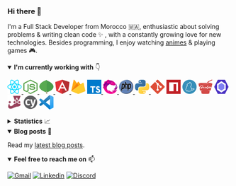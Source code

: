 ### Hi there 👋

I'm a Full Stack Developer from Morocco 🇲🇦, enthusiastic about solving problems & writing clean code :sparkles: , with a constantly growing love for new technologies. Besides programming, I enjoy watching [animes](https://axel-dev.github.io/portfolio/blog/post/my-list-of-top-10-animes-that-worth-watching) & playing games :video_game:.

<details open>
  <summary><b>I'm currently working with</b> 👇</summary>

  <p></p>

  <a href="https://reactjs.org/" target="_blank" title="React"><img src="icons/react.svg" alt="React" width="32" height="32" />
  <a href="https://nodejs.org/en/" target="_blank" title="Node.js"><img src="icons/nodejs.svg" alt="Node.js" width="32" height="32" />
  <a href="https://www.mongodb.com/" target="_blank" title="MongoDB"><img src="icons/mongodb.svg" alt="MongoDB" width="32" height="32" />
  <a href="https://angular.io/" target="_blank" title="Angular"><img src="icons/angular.svg" alt="Angular" width="32" height="32" />
  <a href="https://firebase.google.com/" target="_blank" title="Firebase"><img src="icons/firebase.svg" alt="Firebase" width="32" height="32" /></a>
  <a href="https://www.typescriptlang.org/" target="_blank" title="Typescript"><img src="icons/typescript.svg" alt="Typescript" width="32" height="32" />
  <a href="https://rxjs.dev/" target="_blank" title="RxJS"><img src="icons/rxjs.svg" alt="RxJS" width="32" height="32" />
  <a href="https://www.php.net/" target="_blank" title="PHP"><img src="icons/php.svg" alt="PHP" width="32" height="32" />
  <a href="https://www.python.org/" target="_blank" title="Python"><img src="icons/python.svg" alt="Python" width="32" height="32" />
  <a href="https://git-scm.com/" target="_blank" title="Git"><img src="icons/git.svg" alt="Git" width="32" height="32" /></a>
  <a href="https://www.npmjs.com/" target="_blank" title="NPM"><img src="icons/npm.svg" alt="NPM" width="32" height="32" /></a>
  <a href="https://yarnpkg.com/" target="_blank" title="Yarn"><img src="icons/yarn.svg" alt="Yarn" width="32" height="32" /></a>
  <a href="https://gulpjs.com/" target="_blank" title="Gulp"><img src="icons/gulp.svg" alt="Gulp" width="32" height="32" /></a>
  <a href="https://eslint.org/" target="_blank" title="Eslint"><img src="icons/eslint.svg" alt="Eslint" width="32" height="32" /></a>
  <a href="https://jestjs.io/" target="_blank" title="Jest"><img src="icons/jest.svg" alt="Jest" width="32" height="32" /></a>
  <a href="https://www.cypress.io/" target="_blank" title="Cypress"><img src="icons/cypress.svg" alt="Cypress" width="32" height="32" /></a>
  <a href="https://code.visualstudio.com/" target="_blank" title="VS Code"><img src="icons/vscode.svg" alt="VS Code" width="32" height="32" /></a>

</details>

<details>
  <summary><b>Statistics</b> 📈</summary>

  <div align="center">
  
  <a href="https://github.com/AXeL-dev">
    <img align="center" src="https://github-readme-stats.vercel.app/api?username=axel-dev&show_icons=true&count_private=true&hide_border=true&include_all_commits=true&card_width=450&role=OWNER,COLLABORATOR" alt="AXeL's github stats" />
  </a>
  
  <a href="https://github.com/AXeL-dev">
    <img align="center" src="https://github-readme-stats.vercel.app/api/top-langs?username=axel-dev&layout=compact&hide_border=true&langs_count=10" alt="Top Langs" />
  </a>
  
  <p></p>
  
  ![visitors](https://vbr.wocr.tk/badge?page_id=axel-dev)

  </div>
</details>

<details open>
  <summary><b>Blog posts</b> 📝</summary>
  
  <p></p>
  
  Read my [latest blog posts](https://axel-dev.github.io/portfolio/blog).
</details>

<details open>
  <summary><b>Feel free to reach me on</b> 📫</summary>
  
  <p></p>
  
  [![Gmail](https://img.shields.io/badge/Gmail-D14836?style=for-the-badge&logo=gmail&logoColor=white)](mailto:contact.axel.dev@gmail.com)
  [![Linkedin](https://img.shields.io/badge/LinkedIn-0077B5?style=for-the-badge&logo=linkedin&logoColor=white)](https://www.linkedin.com/in/anass-denna)
  [![Discord](https://img.shields.io/badge/Discord-7289DA?style=for-the-badge&logo=discord&logoColor=white)](https://discord.gg/rpD4fgxBgj)

</details>
